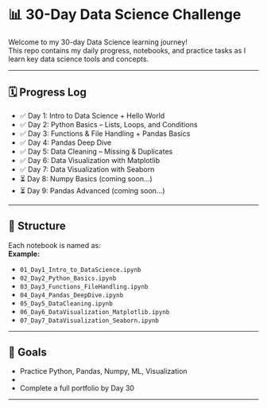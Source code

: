 # 📊 30-Day Data Science Challenge

Welcome to my 30-day Data Science learning journey!  
This repo contains my daily progress, notebooks, and practice tasks as I learn key data science tools and concepts.

---

## 🗓 Progress Log

- ✅ Day 1: Intro to Data Science + Hello World  
- ✅ Day 2: Python Basics – Lists, Loops, and Conditions  
- ✅ Day 3: Functions & File Handling + Pandas Basics  
- ✅ Day 4: Pandas Deep Dive  
- ✅ Day 5: Data Cleaning – Missing & Duplicates  
- ✅ Day 6: Data Visualization with Matplotlib  
- ✅ Day 7: Data Visualization with Seaborn  
- ⏳ Day 8: Numpy Basics (coming soon...)  
- ⏳ Day 9: Pandas Advanced (coming soon...)

---

## 📁 Structure

Each notebook is named as:  
**Example:**
- `01_Day1_Intro_to_DataScience.ipynb`  
- `02_Day2_Python_Basics.ipynb`  
- `03_Day3_Functions_FileHandling.ipynb`  
- `04_Day4_Pandas_DeepDive.ipynb`  
- `05_Day5_DataCleaning.ipynb`  
- `06_Day6_DataVisualization_Matplotlib.ipynb`  
- `07_Day7_DataVisualization_Seaborn.ipynb`

---

## 🎯 Goals

- Practice Python, Pandas, Numpy, ML, Visualization
- 
- Complete a full portfolio by Day 30


---
